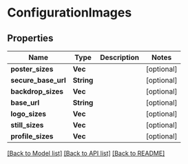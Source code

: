 # ConfigurationImages

## Properties

Name | Type | Description | Notes
------------ | ------------- | ------------- | -------------
**poster_sizes** | **Vec<String>** |  | [optional] 
**secure_base_url** | **String** |  | [optional] 
**backdrop_sizes** | **Vec<String>** |  | [optional] 
**base_url** | **String** |  | [optional] 
**logo_sizes** | **Vec<String>** |  | [optional] 
**still_sizes** | **Vec<String>** |  | [optional] 
**profile_sizes** | **Vec<String>** |  | [optional] 

[[Back to Model list]](../README.md#documentation-for-models) [[Back to API list]](../README.md#documentation-for-api-endpoints) [[Back to README]](../README.md)

